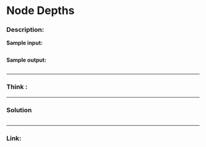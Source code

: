 # Node Depths

### Description:  


**Sample input:**  
```

```

**Sample output:**  
```
```


---
### Think :

---
### Solution
```go
```




---

### Link:
